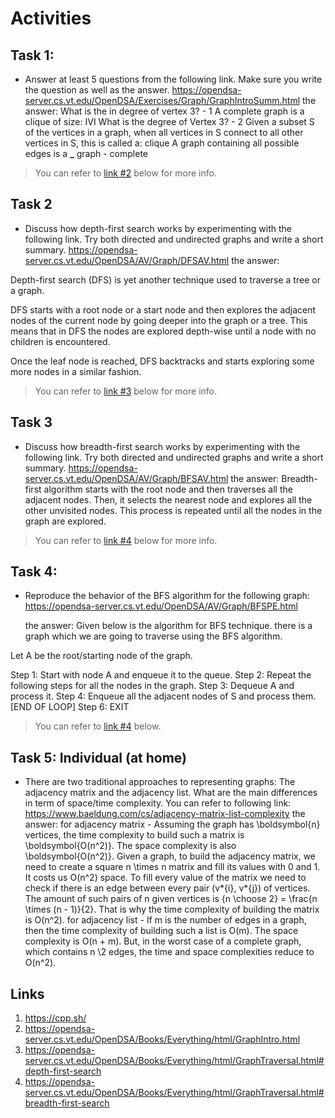 # Activities

## Task 1:

- Answer at least 5 questions from the following link. Make sure you write the question as well as the answer.
  https://opendsa-server.cs.vt.edu/OpenDSA/Exercises/Graph/GraphIntroSumm.html
  the answer:
  What is the in degree of vertex 3? - 1
  A complete graph is a clique of size: IVI
  What is the degree of Vertex 3? - 2
  Given a subset S of the vertices in a graph, when all vertices in S connect to all other vertices in S, this is called a: clique
  A graph containing all possible edges is a **\_** graph - complete

> You can refer to [link #2](#links) below for more info.

## Task 2

- Discuss how depth-first search works by experimenting with the following link. Try both directed and undirected graphs and write a short summary.
  https://opendsa-server.cs.vt.edu/OpenDSA/AV/Graph/DFSAV.html
  the answer:

Depth-first search (DFS) is yet another technique used to traverse a tree or a graph.

DFS starts with a root node or a start node and then explores the adjacent nodes of the current node by going deeper into the graph or a tree. This means that in DFS the nodes are explored depth-wise until a node with no children is encountered.

Once the leaf node is reached, DFS backtracks and starts exploring some more nodes in a similar fashion.

> You can refer to [link #3](#links) below for more info.

## Task 3

- Discuss how breadth-first search works by experimenting with the following link. Try both directed and undirected graphs and write a short summary.
  https://opendsa-server.cs.vt.edu/OpenDSA/AV/Graph/BFSAV.html
  the answer:
  Breadth-first algorithm starts with the root node and then traverses all the adjacent nodes. Then, it selects the nearest node and explores all the other unvisited nodes. This process is repeated until all the nodes in the graph are explored.

> You can refer to [link #4](#links) below for more info.

## Task 4:

- Reproduce the behavior of the BFS algorithm for the following graph:
  https://opendsa-server.cs.vt.edu/OpenDSA/AV/Graph/BFSPE.html

  the answer:
  Given below is the algorithm for BFS technique.
  there is a graph which we are going to traverse using the BFS algorithm.

Let A be the root/starting node of the graph.

Step 1: Start with node A and enqueue it to the queue.
Step 2: Repeat the following steps for all the nodes in the graph.
Step 3: Dequeue A and process it.
Step 4: Enqueue all the adjacent nodes of S and process them.
[END OF LOOP]
Step 6: EXIT

> You can refer to [link #4](#links) below.

## Task 5: Individual (at home)

- There are two traditional approaches to representing graphs: The adjacency matrix and the adjacency list. What are the main differences in term of space/time complexity. You can refer to following link:
  https://www.baeldung.com/cs/adjacency-matrix-list-complexity
  the answer: for adjacency matrix - Assuming the graph has \boldsymbol{n} vertices, the time complexity to build such a matrix is \boldsymbol{O(n^2)}. The space complexity is also \boldsymbol{O(n^2)}. Given a graph, to build the adjacency matrix, we need to create a square n \times n matrix and fill its values with 0 and 1. It costs us O(n^2) space.
  To fill every value of the matrix we need to check if there is an edge between every pair (v*{i}, v*{j}) of vertices. The amount of such pairs of n given vertices is {n \choose 2} = \frac{n \times (n - 1)}{2}. That is why the time complexity of building the matrix is O(n^2).
  for adjacency list - If m is the number of edges in a graph, then the time complexity of building such a list is O(m). The space complexity is O(n + m). But, in the worst case of a complete graph, which contains n \2 edges, the time and space complexities reduce to O(n^2).

## Links

1. https://cpp.sh/
2. https://opendsa-server.cs.vt.edu/OpenDSA/Books/Everything/html/GraphIntro.html
3. https://opendsa-server.cs.vt.edu/OpenDSA/Books/Everything/html/GraphTraversal.html#depth-first-search
4. https://opendsa-server.cs.vt.edu/OpenDSA/Books/Everything/html/GraphTraversal.html#breadth-first-search
